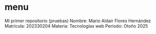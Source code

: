 # menu
 Mi primer repositorio (pruebas) 
 Nombre: Mario Aldair Flores Hernández 
 Matrícula: 202330204 
 Materia: Tecnologías web 
 Periodo: Otoño 2025
